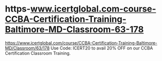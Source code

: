 # https-www.icertglobal.com-course-CCBA-Certification-Training-Baltimore-MD-Classroom-63-178
https://www.icertglobal.com/course/CCBA-Certification-Training-Baltimore-MD/Classroom/63/178              Use Code: ICERT20 to avail 20% OFF on our CCBA Certification Classroom Training.
